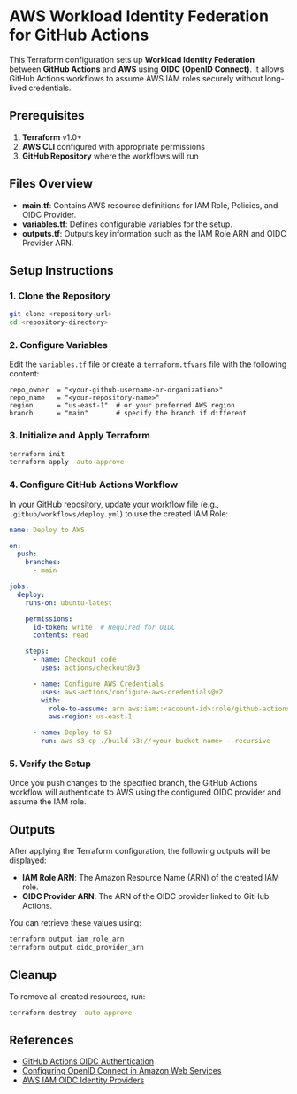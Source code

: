 # AWS Workload Identity Federation for GitHub Actions

This Terraform configuration sets up **Workload Identity Federation** between **GitHub Actions** and **AWS** using **OIDC (OpenID Connect)**. It allows GitHub Actions workflows to assume AWS IAM roles securely without long-lived credentials.

## Prerequisites

1. **Terraform** v1.0+
2. **AWS CLI** configured with appropriate permissions
3. **GitHub Repository** where the workflows will run

## Files Overview

- **main.tf**: Contains AWS resource definitions for IAM Role, Policies, and OIDC Provider.
- **variables.tf**: Defines configurable variables for the setup.
- **outputs.tf**: Outputs key information such as the IAM Role ARN and OIDC Provider ARN.

## Setup Instructions

### 1. Clone the Repository

```bash
git clone <repository-url>
cd <repository-directory>
```

### 2. Configure Variables

Edit the `variables.tf` file or create a `terraform.tfvars` file with the following content:

```hcl
repo_owner  = "<your-github-username-or-organization>"
repo_name   = "<your-repository-name>"
region      = "us-east-1"  # or your preferred AWS region
branch      = "main"       # specify the branch if different
```

### 3. Initialize and Apply Terraform

```bash
terraform init
terraform apply -auto-approve
```

### 4. Configure GitHub Actions Workflow

In your GitHub repository, update your workflow file (e.g., `.github/workflows/deploy.yml`) to use the created IAM Role:

```yaml
name: Deploy to AWS

on:
  push:
    branches:
      - main

jobs:
  deploy:
    runs-on: ubuntu-latest

    permissions:
      id-token: write  # Required for OIDC
      contents: read

    steps:
      - name: Checkout code
        uses: actions/checkout@v3

      - name: Configure AWS Credentials
        uses: aws-actions/configure-aws-credentials@v2
        with:
          role-to-assume: arn:aws:iam::<account-id>:role/github-actions-role
          aws-region: us-east-1

      - name: Deploy to S3
        run: aws s3 cp ./build s3://<your-bucket-name> --recursive
```

### 5. Verify the Setup

Once you push changes to the specified branch, the GitHub Actions workflow will authenticate to AWS using the configured OIDC provider and assume the IAM role.

## Outputs

After applying the Terraform configuration, the following outputs will be displayed:

- **IAM Role ARN**: The Amazon Resource Name (ARN) of the created IAM role.
- **OIDC Provider ARN**: The ARN of the OIDC provider linked to GitHub Actions.

You can retrieve these values using:

```bash
terraform output iam_role_arn
terraform output oidc_provider_arn
```

## Cleanup

To remove all created resources, run:

```bash
terraform destroy -auto-approve
```

## References

- [GitHub Actions OIDC Authentication](https://docs.github.com/en/actions/deployment/security-hardening-your-deployments/about-security-hardening-with-openid-connect)
- [Configuring OpenID Connect in Amazon Web Services](https://docs.github.com/en/actions/security-for-github-actions/security-hardening-your-deployments/configuring-openid-connect-in-amazon-web-services)
- [AWS IAM OIDC Identity Providers](https://docs.aws.amazon.com/IAM/latest/UserGuide/id_roles_providers_oidc.html)
